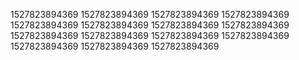 1527823894369
1527823894369
1527823894369
1527823894369
1527823894369
1527823894369
1527823894369
1527823894369
1527823894369
1527823894369
1527823894369
1527823894369
1527823894369
1527823894369
1527823894369